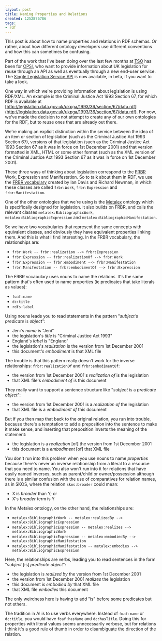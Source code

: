 ```yaml
---
layout: post
title: Naming Properties and Relations
created: 1252876786
tags:
- rdf
---
```

This post is about how to name properties and relations in RDF schemas. Or rather, about how different ontology developers use different conventions and how this can sometimes be confusing.

Part of the work that I've been doing over the last few months at [TSO](http://www.tso.co.uk/) has been for [OPSI](http://www.opsi.gov.uk/), who want to provide information about UK legislation for reuse through an API as well as eventually through a new end-user service. The [Single Legislation Service API](http://www.legislation.gov.uk/) is now available, in beta, if you want to take a look.

One way in which we're providing information about legislation is using RDF/XML. An example is the Criminal Justice Act 1993 Section 67, for which RDF is available at [http://legislation.data.gov.uk/ukpga/1993/36/section/67/data.rdf](http://legislation.data.gov.uk/ukpga/1993/36/section/67/data.rdf). For now, we've made the decision to not attempt to create any of our own ontologies for the RDF, but to reuse ones that are already out there.

<!--break-->

We're making an explicit distinction within the service between the idea of an item or section of legislation (such as the Criminal Justice Act 1993 Section 67), versions of that legislation (such as the Criminal Justice Act 1993 Section 67 as it was in force on 1st December 2001) and that version formatted in XML, HTML or some other format (such as the XML version of the Criminal Justice Act 1993 Section 67 as it was in force on 1st December 2001).

These three ways of thinking about legislation correspond to the [FRBR](http://en.wikipedia.org/wiki/Functional_Requirements_for_Bibliographic_Records) Work, Expression and Manifestation. So to talk about them in RDF, we use the [FRBR vocabulary](http://vocab.org/frbr/) created by Ian Davis and Richard Newman, in which these classes are called `frbr:Work`, `frbr:Expression` and `frbr:Manifestation`.

One of the other ontologies that we're using is the [Metalex](http://www.metalex.eu/) ontology which is specifically designed for legislation. It also builds on FRBR, and calls the relevant classes `metalex:BibliographicWork`, `metalex:BibliographicExpression` and `metalex:BibliographicManifestation`.

So we have two vocabularies that represent the same concepts with equivalent classes, and obviously they have equivalent properties linking them. And this is what I find interesting. In the FRBR vocabulary, the relationships are:

  * `frbr:Work -- frbr:realization --> frbr:Expression`
  * `frbr:Expression -- frbr:realizationOf --> frbr:Work`
  * `frbr:Expression -- frbr:embodiment --> frbr:Manifestation`
  * `frbr:Manifestation -- frbr:embodimentOf --> frbr:Expression`
  
The FRBR vocabulary uses nouns to name the relations. It's the same pattern that's often used to name properties (ie predicates that take literals as values):

  * `foaf:name`
  * `dc:title`
  * `rdfs:label`

Using nouns leads you to read statements in the pattern "*subject*'s *predicate* is *object*":

  * Jeni's *name* is "Jeni"
  * the legislation's *title* is "Criminal Justice Act 1993"
  * England's *label* is "England"
  * the legislation's *realization* is the version from 1st December 2001
  * this document's *embodiment* is that XML file

The trouble is that this pattern really doesn't work for the inverse relationships: `frbr:realizationOf` and `frbr:embodimentOf`:

  * the version from 1st December 2001's *realization of* is the legislation
  * that XML file's *embodiment of* is this document
  
They really want to support a sentence structure like "*subject* is a *predicate* *object*":

  * the version from 1st December 2001 is a *realization of* the legislation
  * that XML file is a *embodiment of* this document

But if you then map that back to the original relation, you run into trouble, because there's a temptation to add a preposition into the sentence to make it make sense, and inserting that preposition inverts the meaning of the statement:

  * the legislation is a *realization* [of] the version from 1st December 2001
  * this document is a *embodiment* [of] that XML file

You don't run into this problem when you use nouns to name *properties* because there's never an inverse relationship from a literal to a resource that you need to name. You also won't run into it for relations that have easily named inverses, such as parent/child or owner/possession although there is a similar confusion with the use of comparatives for relation names, as in SKOS, where the relation `skos:broader` could mean:

  * X is *broader* than Y; or
  * X's *broader* term is Y

In the Metalex ontology, on the other hand, the relationships are:

  * `metalex:BibliographicWork -- metalex:realizedBy --> metalex:BibliographicExpression`
  * `metalex:BibliographicExpression -- metalex:realizes --> metalex:BibliographicWork`
  * `metalex:BibliographicExpression -- metalex:embodiedBy --> metalex:BibliographicManifestation`
  * `metalex:BibliographicManifestation -- metalex:embodies --> metalex:BibliographicExpression`

Here, the relationships are verbs, leading you to read sentences in the form "*subject* [is] *predicate* *object*":

  * the legislation is *realized by* the version from 1st December 2001
  * the version from 1st December 2001 *realizes* the legislation
  * this document is *embodied by* that XML file
  * that XML file *embodies* this document

The only weirdness here is having to add "is" before some predicates but not others.

The tradition in AI is to use verbs everywhere. Instead of `foaf:name` or `dc:title`, you would have `foaf:hasName` and `dc:hasTitle`. Doing this for properties with literal values seems unnecessarily verbose, but for relations I think it's a good rule of thumb in order to disambiguate the direction of the relation.

